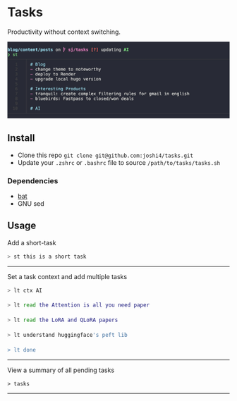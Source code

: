 # Tasks

Productivity without context switching.

![Screenshot of tasks in action](./images/st.jpeg)

## Install

* Clone this repo `git clone git@github.com:joshi4/tasks.git`
* Update your `.zshrc` or `.bashrc` file to source `/path/to/tasks/tasks.sh`

### Dependencies

* [bat](https://github.com/sharkdp/bat)
* GNU sed

## Usage

Add a short-task

```sh
> st this is a short task
```
-----

Set a task context and add multiple tasks

```sh
> lt ctx AI

> lt read the Attention is all you need paper

> lt read the LoRA and QLoRA papers

> lt understand huggingface's peft lib

> lt done
```

-----

View a summary of all pending tasks

```
> tasks
```
----
